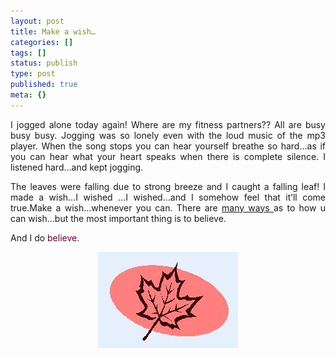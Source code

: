 ```yaml
---
layout: post
title: Make a wish…
categories: []
tags: []
status: publish
type: post
published: true
meta: {}
---
```

<p align="justify">I jogged alone today again! Where are my fitness partners?? All are busy busy busy. Jogging was so lonely even with the loud music of the mp3 player. When the song stops you can hear yourself breathe so hard…as if you can hear what your heart speaks when there is complete silence. I listened hard…and kept jogging.</p>
<p align="justify">The leaves were falling due to strong breeze and I caught a falling leaf! I made a wish…I wished …I wished…and I somehow feel that it’ll come true.Make a wish…whenever you can. There are <a target="_blank" href="http://www.everything2.com/index.pl?node_id=1128237">many ways </a>as to how u can wish…but the most important thing is to believe.</p>
<p align="left">And I do <font color="#660033">believe</font>.</p>
<p align="center"><img border="0" src="/img/leaf.jpg" /></p>
<p align="justify">&nbsp;</p>
